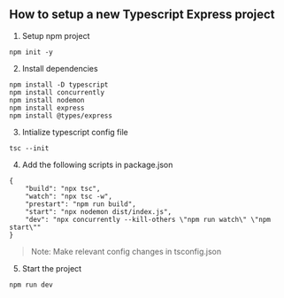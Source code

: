 ## How to setup a new Typescript Express project

1. Setup npm project

```
npm init -y
```

2. Install dependencies

```
npm install -D typescript
npm install concurrently
npm install nodemon
npm install express
npm install @types/express
```

3. Intialize typescript config file

```
tsc --init
```

4. Add the following scripts in package.json

```
{
    "build": "npx tsc",
    "watch": "npx tsc -w",
    "prestart": "npm run build",
    "start": "npx nodemon dist/index.js",
    "dev": "npx concurrently --kill-others \"npm run watch\" \"npm start\""
}
```

> Note: Make relevant config changes in tsconfig.json

5. Start the project

```
npm run dev
```
